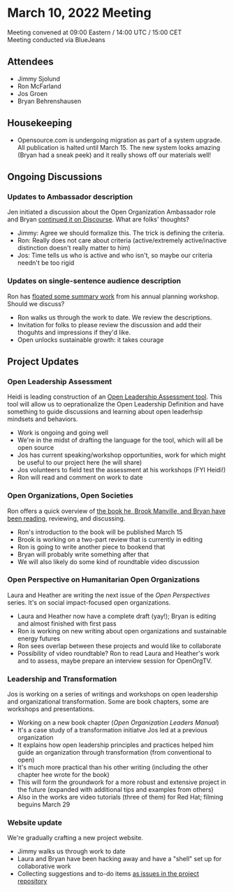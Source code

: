 # March 10, 2022 Meeting

Meeting convened at 09:00 Eastern / 14:00 UTC / 15:00 CET  
Meeting conducted via BlueJeans

## Attendees

- Jimmy Sjolund
- Ron McFarland
- Jos Groen
- Bryan Behrenshausen

## Housekeeping

- Opensource.com is undergoing migration as part of a system upgrade. All publication is halted until March 15. The new system looks amazing (Bryan had a sneak peek) and it really shows off our materials well!

## Ongoing Discussions

### Updates to Ambassador description
Jen initiated a discussion about the Open Organization Ambassador role and Bryan [continued it on Discourse](https://www.theopenorganization.community/t/updating-community-ambassador-role/316). What are folks' thoughts?

- Jimmy: Agree we should formalize this. The trick is defining the criteria.
- Ron: Really does not care about criteria (active/extremely active/inactive distinction doesn't really matter to him)
- Jos: Time tells us who is active and who isn't, so maybe our criteria needn't be too rigid

### Updates on single-sentence audience description
Ron has [floated some summary work](https://www.theopenorganization.community/t/understanding-who-we-serve/283) from his annual planning workshop. Should we discuss?

- Ron walks us through the work to date. We review the descriptions.
- Invitation for folks to please review the discussion and add their thoguhts and impressions if they'd like.
- Open unlocks sustainable growth: it takes courage

## Project Updates

### Open Leadership Assessment
Heidi is leading construction of an [Open Leadership Assessment tool](https://notes.theopenorganization.org/WpPhqbJwRG2KzuEz5md8tQ?view). This tool will allow us to oeprationalize the Open Leadership Definition and have something to guide discussions and learning about open leaderhsip mindsets and behaviors.

- Work is ongoing and going well
- We're in the midst of drafting the language for the tool, which will all be open source
- Jos has current speaking/workshop opportunities, work for which might be useful to our project here (he will share)
- Jos volunteers to field test the assessment at his workshops (FYI Heidi!)
- Ron will read and comment on work to date

### Open Organizations, Open Societies
Ron offers a quick overview of [the book he, Brook Manville, and Bryan have been reading](https://www.goodreads.com/book/show/52342434-open), reviewing, and discussing.

- Ron's introduction to the book will be published March 15
- Brook is working on a two-part review that is currently in editing
- Ron is going to write another piece to bookend that
- Bryan will probably write something after that
- We will also likely do some kind of roundtable video discussion

### Open Perspective on Humanitarian Open Organizations
Laura and Heather are writing the next issue of the *Open Perspectives* series. It's on social impact-focused open organizations.

- Laura and Heather now have a complete draft (yay!); Bryan is editing and almost finished with first pass
- Ron is working on new writing about open organizations and sustainable energy futures
- Ron sees overlap between these projects and would like to collaborate
- Possibility of video roundtable? Ron to read Laura and Heather's work and to assess, maybe prepare an interview session for OpenOrgTV.

### Leadership and Transformation
Jos is working on a series of writings and workshops on open leadership and organizational transformation. Some are book chapters, some are workshops and presentations.

- Working on a new book chapter (*Open Organization Leaders Manual*)
- It's a case study of a transformation initiatve Jos led at a previous organization
- It explains how open leadership principles and practices helped him guide an organization through transformation (from conventional to open)
- It's much more practical than his other writing (including the other chapter hee wrote for the book)
- This will form the groundwork for a more robust and extensive project in the future (expanded with additional tips and examples from others)
- Also in the works are video tutorials (three of them) for Red Hat; filming beguins March 29

### Website update
We're gradually crafting a new project website.

- Jimmy walks us through work to date
- Laura and Bryan have been hacking away and have a "shell" set up for collaborative work
- Collecting suggestions and to-do items [as issues in the project repository](https://github.com/open-organization/new-website/issues)

